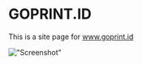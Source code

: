 # GOPRINT.ID
This is a site page for www.goprint.id

!["Screenshot"](http://res.cloudinary.com/dt2mntbmf/image/upload/v1457439024/screencapture-localhost-goprint-1457432807997_cjhesd.png "Screenshot Landing page")
